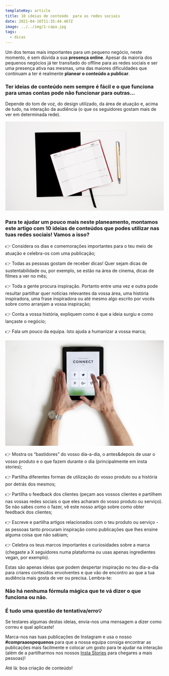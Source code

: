 ```yaml
---
templateKey: article
title: 10 ideias de conteúdo  para as redes sociais
date: 2021-04-16T11:35:44.467Z
image: ../../img/1-capa.jpg
tags:
  - dicas
---
```

Um dos temas mais importantes para um pequeno negócio, neste momento, é sem dúvida a sua **presença online**. Apesar da maioria dos pequenos negócios já ter transitado do offline para as redes sociais e ser uma presença ativa nas mesmas, uma das maiores dificuldades que continuam a ter é realmente **planear o conteúdo a publicar**.

### Ter ideias de conteúdo nem sempre é fácil e o que funciona para umas contas pode não funcionar para outras… 

Depende do tom de voz, do design utilizado, da área de atuação e, acima de tudo, na interação da audiência (o que os seguidores gostam mais de ver em determinada rede).

![calendário com conteúdos de redes sociais](../../img/2-calendario.jpg "calendário com conteúdos de redes sociais")

### Para te ajudar um pouco mais neste planeamento, montamos este artigo com 10 ideias de conteúdos que podes utilizar nas tuas redes sociais! Vamos a isso?

👉 Considera os dias e comemorações importantes para o teu meio de atuação e celebra-os com uma publicação;

👉 Todas as pessoas gostam de receber dicas! Quer sejam dicas de sustentabilidade ou, por exemplo, se estão na área de cinema, dicas de filmes a ver no mês;

👉 Toda a gente procura inspiração. Portanto entre uma vez e outra pode resultar partilhar quer notícias relevantes da vossa área, uma história inspiradora, uma frase inspiradora ou até mesmo algo escrito por vocês sobre como arranjam a vossa inspiração;

👉 Conta a vossa história, expliquem como é que a ideia surgiu e como lançaste o negócio;

👉 Fala um pouco da equipa. Isto ajuda a humanizar a vossa marca;

![dicas para conteúdos de redes sociais](../../img/3-imagem-nas-dicas.jpg "dicas para conteúdos de redes sociais")

👉 Mostra os “bastidores” do vosso dia-a-dia, o antes&depois de usar o vosso produto e o que fazem durante o dia (principalmente em insta stories);

👉 Partilha diferentes formas de utilização do vosso produto ou a história por detrás dos mesmos;

👉 Partilha o feedback dos clientes (peçam aos vossos clientes e partilhem nas vossas redes sociais o que eles acharam do vosso produto ou serviço). Se não sabes como o fazer, vê este nosso artigo sobre como obter feedback dos clientes;

👉 Escreve e partilha artigos relacionados com o teu produto ou serviço - as pessoas tanto procuram inspiração como publicações que lhes ensine alguma coisa que não sabiam;

👉 Celebra os teus marcos importantes e curiosidades sobre a marca (chegaste a X seguidores numa plataforma ou usas apenas ingredientes vegan, por exemplo).

Estas são apenas ideias que podem despertar inspiração no teu dia-a-dia para criares conteúdos envolventes e que vão de encontro ao que a tua audiência mais gosta de ver ou precisa. Lembra-te:

### Não há nenhuma fórmula mágica que te vá dizer o que funciona ou não.

### É tudo uma questão de tentativa/erro💡



Se testares algumas destas ideias, envia-nos uma mensagem a dizer como correu e qual aplicaste!

Marca-nos nas tuas publicações de Instagram e usa o nosso **\#compraaospequenos** para que a nossa equipa consiga encontrar as publicações mais facilmente e colocar um gosto para te ajudar na interação (além de a partilharmos nos nossos <a href="https://www.instagram.com/compra.aos.pequenos/" target="_blank">Insta Stories</a> para chegares a mais pessoas)!

Até lá: boa criação de conteúdo!